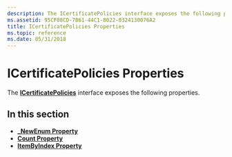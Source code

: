 ```yaml
---
description: The ICertificatePolicies interface exposes the following properties.
ms.assetid: 95CF08CD-7B61-44C1-8022-0324130076A2
title: ICertificatePolicies Properties
ms.topic: reference
ms.date: 05/31/2018
---
```


# ICertificatePolicies Properties

The [**ICertificatePolicies**](/windows/desktop/api/CertEnroll/nn-certenroll-icertificatepolicies) interface exposes the following properties.

## In this section

-   [**\_NewEnum Property**](/windows/desktop/api/CertEnroll/nf-certenroll-icertificatepolicies-get__newenum)
-   [**Count Property**](/windows/desktop/api/CertEnroll/nf-certenroll-icertificatepolicies-get_count)
-   [**ItemByIndex Property**](/windows/desktop/api/CertEnroll/nf-certenroll-icertificatepolicies-get_itembyindex)

 

 



